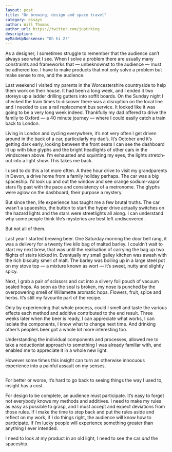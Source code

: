 ```yaml
---
layout: post
title: "On brewing, design and space travel"
category: essays
author: Will Thomas
author_url: https://twitter.com/juptrking
description:
myMadeUpNonsense: "Oh hi 2!"
---
```

As a designer, I sometimes struggle to remember that the audience can’t always see what I see. When I solve a problem there are usually many constraints and frameworks that — unbeknownst to the audience — must be adhered too. I have to make products that not only solve a problem but make sense to me, and the audience.

Last weekend I visited my parents in the Worcestershire countryside to help them work on their house. It had been a long week, and I ended it two storeys up a ladder drilling gutters into soffit boards. On the Sunday night I checked the train times to discover there was a disruption on the local line and I needed to use a rail replacement bus service. It looked like it was going to be a very long week indeed. Thankfully my dad offered to drive the family to Oxford — a 40 minute journey — where I could easily catch a train back to London.

Living in London and cycling everywhere, it’s not very often I get driven around in the back of a car, particularly my dad’s. It’s October and it’s getting dark early, looking between the front seats I can see the dashboard lit up with blue glyphs and the bright headlights of other cars in the windscreen above. I’m exhausted and squinting my eyes, the lights stretch-out into a light show. This takes me back. 

I used to do this a lot more often. A three hour drive to visit my grandparents in Devon, a drive home from a family holiday perhaps. The car was a big spaceship. I’d look up and out the window and see orange sodium-vapor stars fly past with the pace and consistency of a metronome. The glyphs were aglow on the dashboard, their purpose a mystery.

But since then, life experience has taught me a few brutal truths. The car wasn’t a spaceship, the button to start the hyper drive actually switches on the hazard lights and the stars were streetlights all along. I can understand why some people think life’s mysteries are best left undiscovered.

But not all of them.

Last year I started brewing beer. One Saturday morning the door bell rang, it was a delivery for a twenty five kilo bag of malted barley. I couldn’t wait to start my next brew, that was until the realisation of carrying the bag up two flights of stairs kicked in. Eventually my small galley kitchen was awash with the rich biscuity smell of malt. The barley was boiling up in a large steel pot on my stove top — a mixture known as wort — it’s sweet, nutty and slightly spicy. 

Next, I grab a pair of scissors and cut into a silvery foil pouch of vacuum sealed hops. As soon as the seal is broken, my nose is punched by the overpowering smell of Willamette aromatic hops. Flowers, fruit, spice and herbs. It’s still my favourite part of the recipe.

Only by experiencing that whole process, could I smell and taste the various effects each method and additive contributed to the end result. Three weeks later when the beer is ready, I can appreciate what works, I can isolate the components, I know what to change next time. And drinking other’s people’s beer got a whole lot more interesting too.

Understanding the individual components and processes, allowed me to take a reductionist approach to something I was already familiar with, and enabled me to appreciate it in a whole new light.

However some times this insight can turn an otherwise innocuous experience into a painful assault on my senses.

<div><img src="/assets/images/on-brewing-design-and-space-travel.jpg" alt="" class="full"/></div>

For better or worse, it’s hard to go back to seeing things the way I used to, insight has a cost. 

For design to be complete, an audience must participate. It’s easy to forget not everybody knows my methods and additives. I need to make my rules as easy as possible to grasp, and I must accept and expect deviations from those rules. If I make the time to step back and put the rules aside and reflect on my work, if I do things right, the audience will know how to participate. If I’m lucky people will experience something greater than anything I ever intended.

I need to look at my product in an old light, I need to see the car *and* the spaceship.
